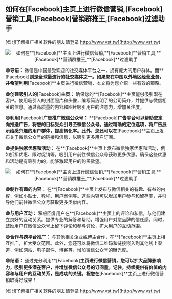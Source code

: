 ## **如何在**[Facebook]**主页上进行微信营销,**[Facebook]**营销工具,**[Facebook]**营销群推王,**[Facebook]**过滤助手**

[😍想了解推广相关软件的朋友请登录 http://www.vst.tw](http://www.vst.tw)

 <center><img src="https://vst.tw/MP4/tuiguang/png/6.png" alt="如何在**[Facebook]**主页上进行微信营销,**[Facebook]**营销工具,**[Facebook]**营销群推王,**[Facebook]**过滤助手"></center>

**😄导语：**
微信是中国最受欢迎的社交媒体平台之一，拥有庞大的用户群体。而**[Facebook]**则是全球最流行的社交媒体之一。如果您在中国以外地区经营业务，并希望利用**[Facebook]**主页进行微信营销，本文将为您介绍一些有效的策略。

**😄创建吸引人的**[Facebook]**主页：**
确保您的**[Facebook]**主页能够吸引潜在客户。使用吸引人的封面照片和头像，编写简洁明了的公司简介，并提供与微信相关的信息。通过高质量的内容和图片吸引用户的注意力，增加关注度。

**😄利用**[Facebook]**广告推广微信公众号：**
**[Facebook]**广告平台可以帮助您定向推送广告，将您的目标受众引导至微信公众号。通过精确的定位选项，将广告展示给感兴趣的用户群体，提高转化率。此外，您还可以在**[Facebook]**主页上发布关于微信公众号的链接和信息，以吸引更多用户订阅。

**😄提供独家优惠和活动：**
在**[Facebook]**主页上发布微信独家优惠和活动，例如折扣优惠、限时促销等，吸引用户前往微信公众号获取更多优惠。确保这些优惠和活动是有吸引力的，能够激起用户的购买欲望。

 <center><img src="https://vst.tw/MP4/tuiguang/png/6.png" alt="如何在**[Facebook]**主页上进行微信营销,**[Facebook]**营销工具,**[Facebook]**营销群推王,**[Facebook]**过滤助手"></center>

**😄制作有趣的内容：**
在**[Facebook]**主页上发布与微信相关的有趣、有益的内容，例如小贴士、教程、用户案例等。这些内容可以增加用户参与和留存率，并引导他们前往微信公众号获取更多类似内容。

**😄与用户互动：**
积极回复用户在**[Facebook]**主页上的评论和私信，与他们建立良好的互动关系。提供专业的解答和帮助，增强用户对您品牌的信任感。同时，鼓励用户在微信公众号上留下评论和参与讨论，扩大用户的互动范围。

**😄合作与跨平台推广：**
与其他相关企业或博主合作，在**[Facebook]**主页上相互推广，扩大受众范围。此外，您还可以将微信二维码和链接嵌入到其他线上渠道，例如网站、电子邮件、博客等，增加微信公众号的曝光度。

**😄结语：**
通过充分利用**[Facebook]**主页进行微信营销，您可以扩大品牌影响力，吸引更多潜在客户，并增加微信公众号的订阅量。记住，持续提供有价值的内容和与用户的互动关系，是成功的关键。祝您在**[Facebook]**主页上进行微信营销取得好成果！

[😍想了解推广相关软件的朋友请登录 http://www.vst.tw](http://www.vst.tw)



